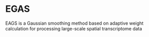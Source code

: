 # EGAS
EAGS is a Gaussian smoothing method based on adaptive weight calculation for processing large-scale spatial transcriptome data
